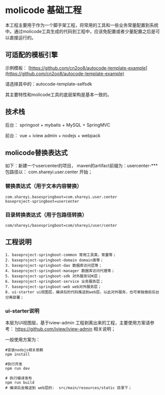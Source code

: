 # molicode 基础工程

本工程主要用于作为一个脚手架工程，将常用的工具和一些业务常量配置到系统中。通过molicode工具生成的代码到工程中，应该免配置或者少量配置之后是可以直接运行的。


## 可适配的模板引擎
示例模板：
[https://github.com/cn2oo8/autocode-template-example](https://github.com/cn2oo8/autocode-template-example)

请选择其中的：autocode-template-selfsdk	

其主要特性和molicode工具的底层架构是基本一致的。


## 技术栈
后台： springoot + mybatis + MySQL + SpringMVC 

前台： vue + iview admin + nodejs + webpack

## molicode替换表达式

如下：新建一个usercenter的项目， maven的artifact前缀为：usercenter-***
包路径以： com.shareyi.user.center 开始；

### 替换表达式（用于文本内容替换）

```
com.shareyi.basespringboot=com.shareyi.user.center
baseproject-springboot=usercenter
```

### 目录转换表达式（用于包路径转换）

```
com/shareyi/basespringboot=com/shareyi/user/center
```

## 工程说明

```
1. baseproject-springboot-common 常用工具类，常量等；
2. baseproject-springboot-domain domain类等；
3. baseproject-springboot-dao 数据库访问层等；
4. baseproject-springboot-manager 数据库访问代理等；
5. baseproject-springboot-sdk 对外服务SDK层；
6. baseproject-springboot-service 业务服务层；
7. baseproject-springboot-web web对外服务层；
8. ui-starter ui视图层，编译后的代码推送到web层，以此对外服务，也可单独做前后台分离部署；
```


### ui-starter说明
本层为UI视图层，基于iview-admin 工程剥离出来的工程，主要使用方案请参考：
https://github.com/iview/iview-admin 相关说明；


一般使用方案为：

```bush
#安装nodejs相关依赖
npm install

#执行开发
npm run dev

# 执行编译发布
npm run build
# 编译后会推送到 web层的:  src/main/resources/static 目录下；
```


